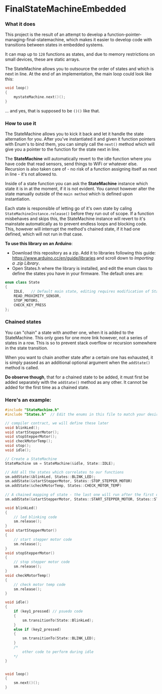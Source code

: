 # FinalStateMachineEmbedded



### What it does

This project is the result of an attempt to develop a function-pointer-managing-final-statemachine,
which makes it easier to develop code with transitions between states in embedded systems.

It can map up to `128` functions as states, and due to memory restrictions on small devices, these are static arrays.

The StateMachine allows you to outsource the order of states and which is next in line. At the end of an implementation, the main loop could look like this:

```c
void loop()
{
    mystateMachine.next()();
}
```

... and yes, that is supposed to be `()()` like that.



### How to use it

The StateMachine allows you to kick it back and let it handle the state alternation for you. 
After you've instantiated it and given it function pointers with Enum's to bind them, you can simply call the `next()` method which will give you a pointer to the function for the state next in line.

The **StateMachine** will automatically revert to the idle function where you have code that read sensors, send things to WiFi or whatever else. Recursion is also taken care of - no risk of a function assigning itself as next in line - it's not allowed to.

Inside of a state function you can ask the **StateMachine** instance which state it is in at the moment, if it is not evident. You cannot however alter the state manually outside of the `main method` which is defined upon instantiation.

Each state is responsible of letting go of it's own state by caling `StateMachineInstance.release()` before they run out of scope. If a function misbehaves and skips this,
the StateMachine instance will revert to it's mainstate automatically as to prevent endless loops and blocking code. This, however will interrupt the method's chained state, if it had one defined, which will not run in that case.

**To use this library on an Arduino**:
* Download this repository as a zip. Add it to libraries following this guide: https://www.arduino.cc/en/guide/libraries and scroll down to *Importing a .zip Library*.
* Open States.h where the library is installed, and edit the enum class to define the states you have in your firmware. The default ones are:
```cpp
enum class State
{
	IDLE,	// Default main state, editing requires modification of StateMachine.h row 80 col 57
	READ_PROXIMITY_SENSOR,
	STOP_MOTORS,
	CHECK_KEY_PRESS
};
```



### Chained states

You can "chain" a state with another one, when it is added to the StateMachine. This only goes for one more link however, not a series of states in a row. This is so to prevent stack overflow or recursion somewhere in the state transition.

When you want to chain another state after a certain one has exhausted, it is simply passed as an additional optional argument when the `addState()` method is called.

**Do observe though**, that for a chained state to be added, it must first be added separately with the `addState()` method as any other. It cannot be added for the first time as a chained state.



### Here's an example:

```c
#include "StateMachine.h"
#include "States.h"  // Edit the enums in this file to match your desired states

// compiler contract, we will define these later
void blinkLed();
void startStepperMotor();
void stopStepperMotor();
void checkMotorTemp();
void stop();
void idle();

// Create a StateMachine
StateMachine sm = StateMachine(&idle, State::IDLE);

// Add all the states which correlates to our functions
sm.addState(&blinkLed, States::BLINK_LED);
sm.addState(&startStepperMotor, States::STOP_STEPPER_MOTOR)
sm.addState(&checkMotorTemp, States::CHECK_MOTOR_TEMP)
    
// A chained mapping of state - the last one will run after the first one exhausts
sm.addState(&startStepperMotor, States::START_STEPPER_MOTOR, States::STOP_STEPPER_MOTOR);

void blinkLed()
{
    // led blinking code
    sm.release();
}
void startStepperMotor()
{
    // start stepper motor code 
    sm.release();
}
void stopStepperMotor()
{
    // stop stepper motor code 
    sm.release();
}
void checkMotorTemp()
{
    // check motor temp code
    sm.release();
}

void idle()
{
    if (key1_pressed) // psuedo code
    {
        sm.transitionTo(State::BlinkLed);
    }
    else if (key2_pressed)
    {
    	sm.transitionTo(State::BLINK_LED);
    }
    /*
    	other code to perform during idle
    */
}


void loop()
{
    sm.next()();
}

```



